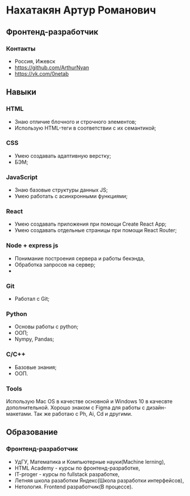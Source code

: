 # Нахатакян Артур Романович
## Фронтенд-разработчик

### Контакты
- Россия, Ижевск
- https://github.com/ArthurNyan
- https://vk.com/0netab

## Навыки

### HTML
- Знаю отличие блочного и строчного элементов;
- Использую HTML-теги в соответствии с их семантикой;

### CSS
- Умею создавать адаптивную верстку;
- БЭМ;

### JavaScript 
- Знаю базовые структуры данных JS;
- Умею работать с асинхронными функциями;

### React
- Умею создавать приложения при помощи Create React App;
- Умею создавать отдельные страницы при помощи React Router;

### Node + express js
- Понимание построения сервера и работы бекэнда,
- Обработка запросов на сервер;
- 
### Git
- Работал с Git;

### Python
- Основы работы с python;
- ООП;
- Nympy, Pandas;

### C/С++
- Базовые знания;
- ООП.

### Tools
Использую Mac OS в качестве основной и Windows 10 в качесвте дополнительной. Хорошо знаком с Figma для работы с дизайн-макетами. Так же работаю с Ph, Ai, Cd и другими.

## Образование

### Фронтенд-разработчик

- УдГУ, Математика и Компьютерные науки(Machine lerning),
- HTML Academy - курсы по фронтенд-разработке,
- IT-proger - курсы по fullstack разработке,
- Летняя школа разаботкм Яндекс(Школа разработки интерфейсов),
- Нетология. Frontend разработчик(В процессе).
